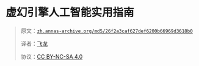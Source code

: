 # 虚幻引擎人工智能实用指南

> 原文：[`zh.annas-archive.org/md5/26f2a3caf627def6200b66969d3618b0`](https://zh.annas-archive.org/md5/26f2a3caf627def6200b66969d3618b0)
> 
> 译者：[飞龙](https://github.com/wizardforcel)
> 
> 协议：[CC BY-NC-SA 4.0](http://creativecommons.org/licenses/by-nc-sa/4.0/)
